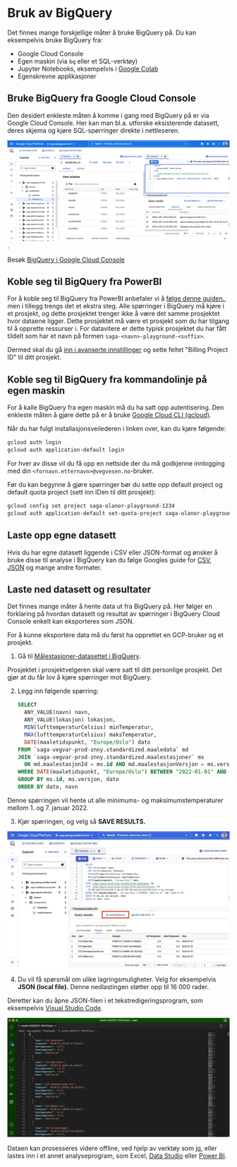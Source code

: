 # Bruk av BigQuery

Det finnes mange forskjellige måter å bruke BigQuery på. Du kan eksempelvis bruke BigQuery fra:

- Google Cloud Console
- Egen maskin (via `bq` eller et SQL-verktøy)
- Jupyter Notebooks, eksempelvis i [Google Colab](https://colab.research.google.com/)
- Egenskrevne applikasjoner

## Bruke BigQuery fra Google Cloud Console

Den desidert enkleste måten å komme i gang med BigQuery på er via Google Cloud Console. Her kan man bl.a. utforske eksisterende datasett, deres skjema og kjøre SQL-spørringer direkte i nettleseren.

![Eksempel på bruk av BigQuery i Google Cloud Console](img/bruk-av-bq.png).

Besøk [BigQuery i Google Cloud Console](https://console.cloud.google.com/bigquery)

## Koble seg til BigQuery fra PowerBI

For å koble seg til BigQuery fra PowerBI anbefaler vi å [følge denne guiden.](https://docs.microsoft.com/en-us/power-bi/connect-data/desktop-connect-bigquery), men i tillegg trengs det et ekstra steg. Alle spørringer i BigQuery må kjøre i et prosjekt, og dette prosjektet trenger ikke å være det samme prosjektet hvor dataene ligger. Dette prosjektet må være et prosjekt som du har tilgang til å opprette ressurser i. For datavitere er dette typisk prosjektet du har fått tildelt som har et navn på formen `saga-<navn>-playground-<suffix>`.

Dermed skal du gå [inn i avanserte innstillinger](https://docs.microsoft.com/en-us/power-query/connectors/googlebigquery#connect-using-advanced-options) og sette feltet "Billing Project ID" til ditt prosjekt.

## Koble seg til BigQuery fra kommandolinje på egen maskin

For å kalle BigQuery fra egen maskin må du ha satt opp autentisering. Den enkleste måten å gjøre dette på er å bruke [Google Cloud CLI (gcloud)](https://cloud.google.com/sdk/docs/install).

Når du har fulgt installasjonsveilederen i linken over, kan du kjøre følgende:

```bash
gcloud auth login
gcloud auth application-default login
```

For hver av disse vil du få opp en nettside der du må godkjenne innlogging med din `<fornavn.etternavn>@vegvesen.no`-bruker.

Før du kan begynne å gjøre spørringer bør du sette opp default project og default quota project (sett inn IDen til ditt prosjekt):

```bash
gcloud config set project saga-olanor-playground-1234
gcloud auth application-default set-quota-project saga-olanor-playground-1234
```

## Laste opp egne datasett

Hvis du har egne datasett liggende i CSV eller JSON-format og ønsker å bruke disse til analyse i BigQuery kan du følge Googles guide for [CSV](https://cloud.google.com/bigquery/docs/loading-data-cloud-storage-csv#loading_csv_data_into_a_table), [JSON](https://cloud.google.com/bigquery/docs/loading-data-cloud-storage-json#loading_json_data_into_a_new_table) og mange andre formater.

## Laste ned datasett og resultater

Det finnes mange måter å hente data ut fra BigQuery på. Her følger en forklaring på hvordan datasett og resultat av spørringer i BigQuery Cloud Console enkelt kan eksporteres som JSON.

For å kunne eksportere data må du først ha opprettet en GCP-bruker og et prosjekt.

1. Gå til [Målestasjoner-datasettet i BigQuery](https://console.cloud.google.com/bigquery?p=saga-vegvar-prod-znny&d=standardized&t=maalestasjoner&page=table).

Prosjektet i prosjektvelgeren skal være satt til ditt personlige prosjekt. Det gjør at du får lov å kjøre spørringer mot BigQuery.

2. Legg inn følgende spørring:

   ```sql
   SELECT
     ANY_VALUE(navn) navn,
     ANY_VALUE(lokasjon) lokasjon,
     MIN(lufttemperaturCelsius) minTemperatur,
     MAX(lufttemperaturCelsius) maksTemperatur,
     DATE(maaletidspunkt, "Europe/Oslo") dato
   FROM `saga-vegvar-prod-znny.standardized.maaledata` md
   JOIN `saga-vegvar-prod-znny.standardized.maalestasjoner` ms
     ON md.maalestasjonId = ms.id AND md.maalestasjonVersjon = ms.versjon
   WHERE DATE(maaletidspunkt, "Europe/Oslo") BETWEEN "2022-01-01" AND "2022-01-07"
   GROUP BY ms.id, ms.versjon, dato
   ORDER BY dato, navn
   ```

Denne spørringen vil hente ut alle minimums- og maksimumstemperaturer mellom 1. og 7. januar 2022.

3. Kjør spørringen, og velg så **SAVE RESULTS.**

![Lagre resultater i BigQuery console](img/laste-ned-datasett-1.webp)

4. Du vil få spørsmål om ulike lagringsmuligheter. Velg for eksempelvis **JSON (local file).** Denne nedlastingen støtter opp til 16 000 rader.

Deretter kan du åpne JSON-filen i et tekstredigeringsprogram, som eksempelvis [Visual Studio Code](https://code.visualstudio.com/).

![Vise JSON-data i VS Code](img/laste-ned-datasett-2.webp)

Dataen kan prosesseres videre offline, ved hjelp av verktøy som [jq](https://stedolan.github.io/jq/), eller lastes inn i et annet analyseprogram, som Excel, [Data Studio](https://datastudio.google.com/) eller [Power BI](https://powerbi.microsoft.com/).
